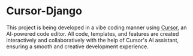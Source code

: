 # Cursor-Django

This project is being developed in a vibe coding manner using [Cursor](https://www.cursor.so/), an AI-powered code editor. All code, templates, and features are created interactively and collaboratively with the help of Cursor's AI assistant, ensuring a smooth and creative development experience.